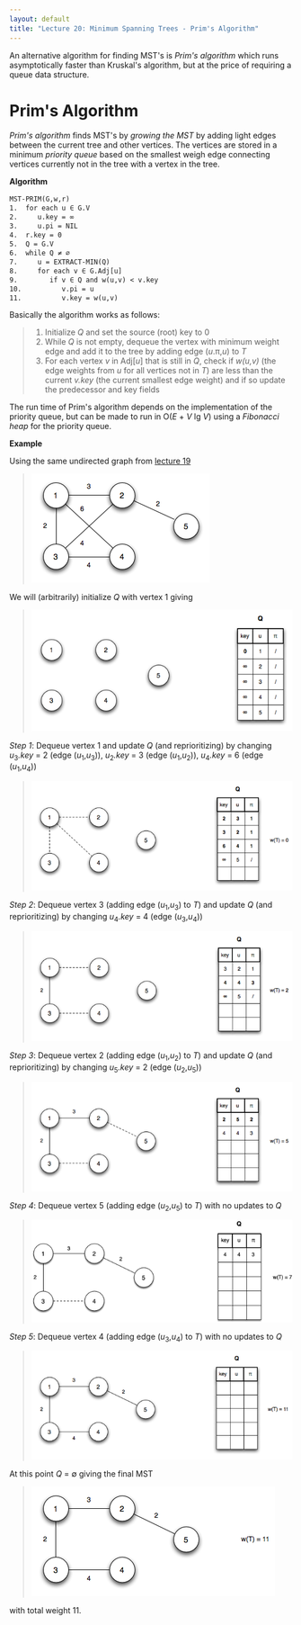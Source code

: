 ```yaml
---
layout: default
title: "Lecture 20: Minimum Spanning Trees - Prim's Algorithm"
---
```


An alternative algorithm for finding MST's is *Prim's algorithm* which runs asymptotically faster than Kruskal's algorithm, but at the price of requiring a queue data structure.

Prim's Algorithm
================

*Prim's algorithm* finds MST's by *growing the MST* by adding light edges between the current tree and other vertices. The vertices are stored in a minimum *priority queue* based on the smallest weigh edge connecting vertices currently not in the tree with a vertex in the tree.

**Algorithm**

	MST-PRIM(G,w,r)
	1.  for each u ∈ G.V
	2.     u.key = ∞
	3.     u.pi = NIL
	4.  r.key = 0
	5.  Q = G.V
	6.  while Q ≠ ∅
	7.     u = EXTRACT-MIN(Q)
	8.     for each v ∈ G.Adj[u]
	9.        if v ∈ Q and w(u,v) < v.key
	10.          v.pi = u
	11.          v.key = w(u,v)

Basically the algorithm works as follows:

> 1.  Initialize *Q* and set the source (root) key to 0
> 2.  While *Q* is not empty, dequeue the vertex with minimum weight edge and add it to the tree by adding edge (*u*.π,*u*) to *T*
> 3.  For each vertex *v* in Adj[*u*] that is still in *Q*, check if *w(u,v)* (the edge weights from *u* for all vertices not in *T*) are less than the current *v.key* (the current smallest edge weight) and if so update the predecessor and key fields

The run time of Prim's algorithm depends on the implementation of the priority queue, but can be made to run in O(*E* + *V* lg *V*) using a *Fibonacci heap* for the priority queue.

**Example**

Using the same undirected graph from [lecture 19](lecture19.html)

> ![image](images/lecture20/Primexample.png)

We will (arbitrarily) initialize *Q* with vertex 1 giving

> ![image](images/lecture20/Primexample1.png)

*Step 1*: Dequeue vertex 1 and update *Q* (and reprioritizing) by changing *u*<sub>3</sub>*.key* = 2 (edge (*u*<sub>1</sub>,*u*<sub>3</sub>)), *u*<sub>2</sub>*.key* = 3 (edge (*u*<sub>1</sub>,*u*<sub>2</sub>)), *u*<sub>4</sub>*.key* = 6 (edge (*u*<sub>1</sub>,*u*<sub>4</sub>))

> ![image](images/lecture20/Primexample2.png)

*Step 2*: Dequeue vertex 3 (adding edge (*u*<sub>1</sub>,*u*<sub>3</sub>) to *T*) and update *Q* (and reprioritizing) by changing *u*<sub>4</sub>*.key* = 4 (edge (*u*<sub>3</sub>,*u*<sub>4</sub>))

> ![image](images/lecture20/Primexample3.png)

*Step 3*: Dequeue vertex 2 (adding edge (*u*<sub>1</sub>,*u*<sub>2</sub>) to *T*) and update *Q* (and reprioritizing) by changing *u*<sub>5</sub>*.key* = 2 (edge (*u*<sub>2</sub>,*u*<sub>5</sub>))

> ![image](images/lecture20/Primexample4.png)

*Step 4*: Dequeue vertex 5 (adding edge (*u*<sub>2</sub>,*u*<sub>5</sub>) to *T*) with no updates to *Q*

> ![image](images/lecture20/Primexample5.png)

*Step 5*: Dequeue vertex 4 (adding edge (*u*<sub>3</sub>,*u*<sub>4</sub>) to *T*) with no updates to *Q*

> ![image](images/lecture20/Primexample6.png)

At this point *Q* = ∅ giving the final MST

> ![image](images/lecture20/Primexample7.png)

with total weight 11.

